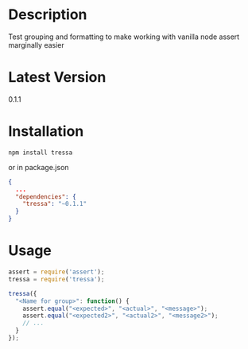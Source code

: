# Description

Test grouping and formatting to make working with vanilla node assert marginally easier

# Latest Version

0.1.1

# Installation
```
npm install tressa
```

or in package.json

```json
{
  ...
  "dependencies": {
    "tressa": "~0.1.1"
  }
}
```

# Usage
```js
assert = require('assert');
tressa = require('tressa');

tressa({
  "<Name for group>": function() {
    assert.equal("<expected>", "<actual>", "<message>");
    assert.equal("<expected2>", "<actual2>", "<message2>");
    // ...
  }
});
```